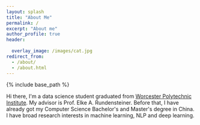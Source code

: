 ```yaml
---
layout: splash
title: "About Me"
permalink: /
excerpt: "About me"
author_profile: true
header:
 
  overlay_image: /images/cat.jpg
redirect_from: 
  - /about/
  - /about.html
---
```

{% include base_path %}

Hi there, I'm a data science student graduated from [Worcester Polytechnic Institute](https://www.wpi.edu/). My advisor is Prof. Elke A. Rundensteiner. Before that, I have already got my Computer Science Bachelor's and Master's degree in China. I have broad research interests in machine learning, NLP and deep learning. 
